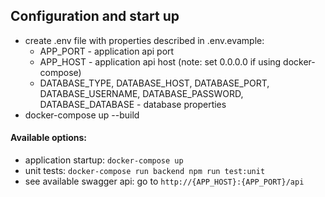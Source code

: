 ## Configuration and start up

- create .env file with properties described in .env.evample:
  - APP_PORT - application api port
  - APP_HOST - application api host (note: set 0.0.0.0 if using docker-compose)
  - DATABASE_TYPE, DATABASE_HOST, DATABASE_PORT, DATABASE_USERNAME, DATABASE_PASSWORD, DATABASE_DATABASE - database properties
 - docker-compose up --build
   
#### Available options:
- application startup: `docker-compose up`
- unit tests: `docker-compose run backend npm run test:unit`
- see available swagger api: go to `http://{APP_HOST}:{APP_PORT}/api`